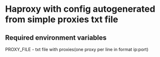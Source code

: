 # Haproxy with config autogenerated from simple proxies txt file

## Required environment variables

PROXY_FILE - txt file with proxies(one proxy per line in format ip:port)
